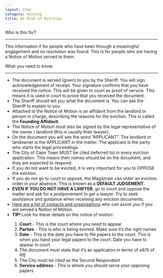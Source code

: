 ```yaml
---
layout: step
category: housing
title: At Risk of Eviction
---
```

<div class="intro">
  <div class="header"><i class="fa fa-fw fa-users" aria-hidden="true"></i> Who is this for?</div>
  <hr>
  <div class="content">
    <p>This information if for people who have been through a meaningful engagement and no resolution was found. This is for people who are having a Notion of Motion served to them.</p>
  </div>
</div>

<div class="summary">
  <div class="header"><i class="fa fa-fw fa-exclamation-circle" aria-hidden="true"></i> What you need to know</div>
  <hr>
  <div class="content">
    <ul class="fa-ul">
      <li><i class="fa-li fa fa-file-text-o"></i>The document is served (given) to you by the Sheriff. You will sign acknowledgement of receipt. Your signature confirms that you have received the notice. This will be given to court as proof of service. This means it is used in court to prove that you received the document.</li>
      <li><i class="fa-li fa fa-gavel"></i>The Sheriff should tell you what the document is. You can ask the Sheriff to explain to you.</li>
      <li><i class="fa-li fa fa-file-text-o"></i>Attached to the Notice of Motion is an affidavit from the landlord or person in charge, describing the reasons for the eviction. This is called the <strong>Founding Affidavit</strong>.</li>
      <li><i class="fa-li fa fa-gavel"></i>The Notice of Motion must also be signed by the legal representative of the owner / landlord (this is usually their lawyer).</li>
      <li><i class="fa-li fa fa-gavel"></i>On the document you will see the word “APPLICANT”. The landlord or landowner is the APPLICANT in the matter. The applicant is the party who starts the legal proceedings.</li>
      <li><i class="fa-li fa fa-gavel"></i>The City of Cape Town MUST be cited (referred to) in every eviction application.  This means their names should be on the document, and they are expected to respond.</li>
      <li><i class="fa-li fa fa-gavel"></i>If you do not want to be evicted, it is very important for you to OPPOSE the eviction.</li>      
      <li><i class="fa-li fa fa-gavel"></i>If you do not go to court to oppose, the Magistrate can order an eviction order in your absence. This is known as a <strong>DEFAULT JUDGEMENT</strong>. </li>      
      <li><i class="fa-li fa fa-gavel"></i><strong>EVEN IF YOU DO NOT HAVE A LAWYER</strong>, go to court and oppose the matter and ask for a postponement to get a lawyer. Try to seek assistance and guidance when receiving any eviction documents.</li>
      <li><i class="fa-li fa fa-gavel"></i><a href="#">Here are a list of contacts and organisations</a> who can assist you if you are served a Notion of Motion.</li>      
      <li><i class="fa-li fa fa-lightbulb-o"></i><strong>TIP! </strong> Look for these details on the notice of motion:</li>
        <ol>
          <li><strong>Court</strong> - This is the court where you need to appear</li>
		  <li><strong>Parties</strong> - This is who is being evicted. Make sure it’s the right names</li>
		  <li><strong>Date</strong> - This is the date you have to file papers to the court. This is when you hand your legal papers to the court. Date you have to appear in court</li>
		  <li>The document must state that it’s an application in terms of s4(1) of PIE</li>
		  <li>The City must be cited as the Second Respondent</li>
		  <li><strong>Service address</strong> - This is where you should serve your opposing papers</li>
		</ol>
    </ul>
  </div>
</div>
